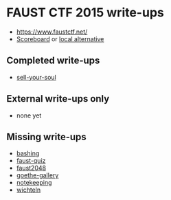 # FAUST CTF 2015 write-ups

* <https://www.faustctf.net/>
* [Scoreboard](https://www.faustctf.net/competition/scoreboard/) or [local alternative](./scorebaord)

## Completed write-ups

* [sell-your-soul](sell-your-soul)

## External write-ups only

* none yet

## Missing write-ups

* [bashing](bashing)
* [faust-quiz](faust-quiz)
* [faust2048](faust2048)
* [goethe-gallery](goethe-gallery)
* [notekeeping](notekeeping)
* [wichteln](wichteln)
